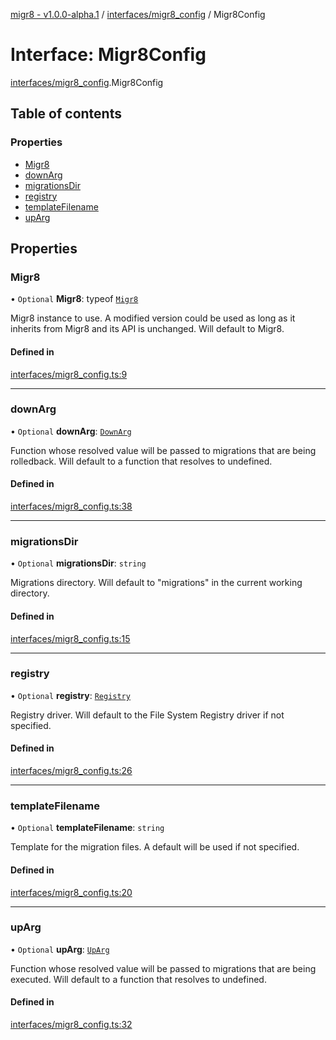 [migr8 - v1.0.0-alpha.1](../README.md) / [interfaces/migr8_config](../modules/interfaces_migr8_config.md) / Migr8Config

# Interface: Migr8Config

[interfaces/migr8_config](../modules/interfaces_migr8_config.md).Migr8Config

## Table of contents

### Properties

- [Migr8](interfaces_migr8_config.Migr8Config.md#migr8)
- [downArg](interfaces_migr8_config.Migr8Config.md#downarg)
- [migrationsDir](interfaces_migr8_config.Migr8Config.md#migrationsdir)
- [registry](interfaces_migr8_config.Migr8Config.md#registry)
- [templateFilename](interfaces_migr8_config.Migr8Config.md#templatefilename)
- [upArg](interfaces_migr8_config.Migr8Config.md#uparg)

## Properties

### Migr8

• `Optional` **Migr8**: typeof [`Migr8`](../classes/migr8.Migr8.md)

Migr8 instance to use. A modified version could be used as long as it
inherits from Migr8 and its API is unchanged. Will default to Migr8.

#### Defined in

[interfaces/migr8_config.ts:9](https://github.com/prasadrajandran/migr8/blob/cdd896d/src/interfaces/migr8_config.ts#L9)

---

### downArg

• `Optional` **downArg**: [`DownArg`](interfaces_down_arg.DownArg.md)

Function whose resolved value will be passed to migrations that are being
rolledback. Will default to a function that resolves to undefined.

#### Defined in

[interfaces/migr8_config.ts:38](https://github.com/prasadrajandran/migr8/blob/cdd896d/src/interfaces/migr8_config.ts#L38)

---

### migrationsDir

• `Optional` **migrationsDir**: `string`

Migrations directory. Will default to "migrations" in the current working
directory.

#### Defined in

[interfaces/migr8_config.ts:15](https://github.com/prasadrajandran/migr8/blob/cdd896d/src/interfaces/migr8_config.ts#L15)

---

### registry

• `Optional` **registry**: [`Registry`](interfaces_registry.Registry.md)

Registry driver. Will default to the File System Registry driver if not
specified.

#### Defined in

[interfaces/migr8_config.ts:26](https://github.com/prasadrajandran/migr8/blob/cdd896d/src/interfaces/migr8_config.ts#L26)

---

### templateFilename

• `Optional` **templateFilename**: `string`

Template for the migration files. A default will be used if not specified.

#### Defined in

[interfaces/migr8_config.ts:20](https://github.com/prasadrajandran/migr8/blob/cdd896d/src/interfaces/migr8_config.ts#L20)

---

### upArg

• `Optional` **upArg**: [`UpArg`](interfaces_up_arg.UpArg.md)

Function whose resolved value will be passed to migrations that are being
executed. Will default to a function that resolves to undefined.

#### Defined in

[interfaces/migr8_config.ts:32](https://github.com/prasadrajandran/migr8/blob/cdd896d/src/interfaces/migr8_config.ts#L32)
